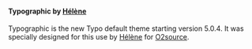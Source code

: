 #### Typographic by [Hélène][1]

Typographic is the new Typo default theme starting version 5.0.4. It was
specially designed for this use by [Hélène][2] for [O2source][3].

[1]: http://www.o2sources.com/people/helene
[2]:http://www.jeuxdemaux.com/
[3]: http://www.o2sources.com
